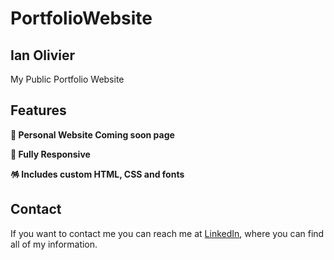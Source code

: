 # PortfolioWebsite

## Ian Olivier

My Public Portfolio Website

## Features

**📖 Personal Website Coming soon page**

**📱 Fully Responsive**

**🪅 Includes custom HTML, CSS and fonts**

## Contact

If you want to contact me you can reach me at [LinkedIn](www.linkedin.com/in/ianpierreolivier), where you can find all of my information.
